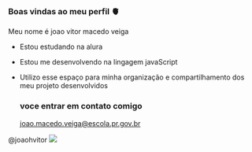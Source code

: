 ### Boas vindas ao meu perfil 🫀

Meu nome é joao vitor macedo veiga

- Estou estudando na alura
- Estou me desenvolvendo na lingagem javaScript
- Utilizo esse espaço para minha organização e compartilhamento dos meu projeto desenvolvidos

  ### voce entrar em contato comigo

  joao.macedo.veiga@escola.pr.gov.br

@joaohvitor
![](https://media.tenor.com/BZswfd2WX2sAAAAd/feyresmaid.gif)
 ![]()
